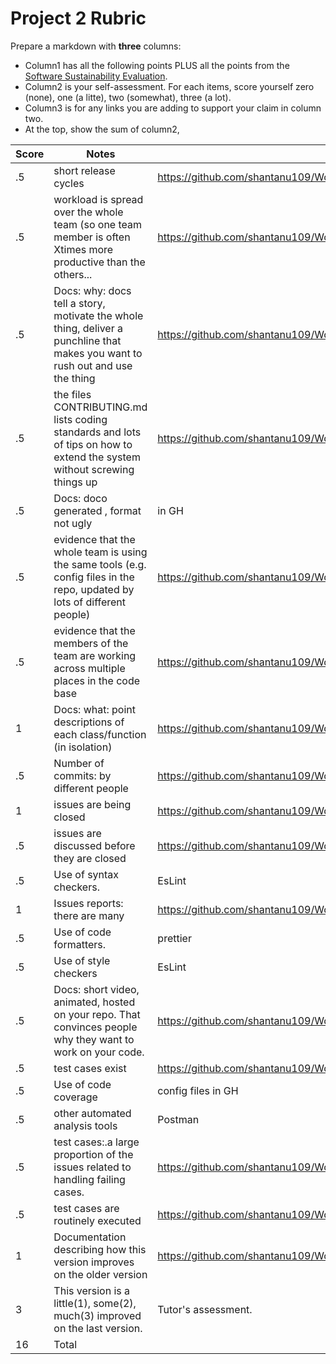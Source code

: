 
# Project 2 Rubric

Prepare a  markdown  with **three** columns:

- Column1 has all the following points PLUS all the  points from the
  [Software Sustainability Evaluation](https://docs.google.com/forms/d/e/1FAIpQLSf0ccsVdN-nXJCHLluJ-hANZlp8rDKgprJa0oTYiLZSDxh3DA/viewform).
- Column2  is your self-assessment. For each items, score yourself zero (none), one  (a litte),  two (somewhat), three (a lot).
- Column3 is for any links you  are adding to support your claim in column two.
- At the top,  show the sum of column2,


|Score|Notes| Evidence|
|-|-----|---------|
|.5| short release cycles|https://github.com/shantanu109/WolfJobs/releases|
|.5| workload is spread over the whole team (so one team member is often Xtimes more productive than the others...|https://github.com/shantanu109/WolfJobs/graphs/contributors|
|.5|Docs: why: docs tell a story, motivate the whole thing, deliver a punchline that makes you want to rush out and use the thing |https://github.com/shantanu109/WolfJobs |
|.5|the files CONTRIBUTING.md lists coding standards and lots of tips on how to extend the system without screwing things up  |https://github.com/shantanu109/WolfJobs/blob/master/CONTRIBUTING.md |
|.5|Docs: doco generated , format not ugly  | in GH|
|.5|evidence that the whole team is using the same tools (e.g. config files in the repo, updated by lots of different people) |https://github.com/shantanu109/WolfJobs |
|.5|evidence that the members of the team are working across multiple places in the code base |https://github.com/shantanu109/WolfJobs |
|1|Docs: what: point descriptions of each class/function (in isolation)  |https://github.com/shantanu109/WolfJobs/blob/master/docs/Functions%20%26%20Classes.md |
|.5|Number of commits: by different people  |https://github.com/shantanu109/WolfJobs/graphs/contributors|
|1|issues are being closed |https://github.com/shantanu109/WolfJobs/issues|
|.5|issues are discussed before they are closed |https://github.com/shantanu109/WolfJobs/issues|
|.5|Use of syntax checkers. | EsLint|
|1|Issues reports: there are many  |https://github.com/shantanu109/WolfJobs/issues |
|.5|Use of code formatters. |prettier|
|.5|Use of style checkers |EsLint|
|.5|Docs: short video, animated, hosted on your repo. That convinces people why they want to work on your code. |https://github.com/shantanu109/WolfJobs |
|.5|test cases exist  |https://github.com/shantanu109/WolfJobsBackend/tree/main/test|
|.5|Use of code coverage  | config files in GH|
|.5|other automated analysis tools  |Postman|
|.5|test cases:.a large proportion of the issues related to handling failing cases. |https://github.com/shantanu109/WolfJobsBackend/tree/main/test|
|.5|test cases are routinely executed |https://github.com/shantanu109/WolfJobs/blob/master/.travis.yml|
|1|Documentation describing how this version improves on the older version|https://github.com/shantanu109/WolfJobs |
|3|This version is a little(1), some(2), much(3) improved on the last version.|Tutor's assessment.| 
|16| Total|
